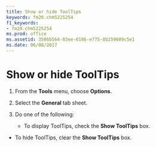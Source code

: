 ```yaml
---
title: Show or hide ToolTips
keywords: fm20.chm5225254
f1_keywords:
- fm20.chm5225254
ms.prod: office
ms.assetid: 3586b564-83ee-0186-e775-8b259609c5e1
ms.date: 06/08/2017
---
```



# Show or hide ToolTips




1. From the **Tools** menu, choose **Options**.
    
2. Select the **General** tab sheet.
    
3. Do one of the following:
    
    
    
      - To display ToolTips, check the **Show ToolTips** box.
    
  - To hide ToolTips, clear the **Show ToolTips** box.
    

    
    




